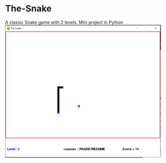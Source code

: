 # The-Snake
A classic Snake game with 2 levels. Mini project in Python
<br>
<img src="https://github.com/MohitSinghvi/The-Snake/blob/master/Snake_screenshot.PNG?raw=true"></img>
